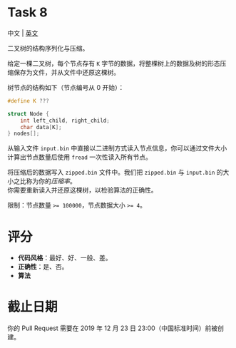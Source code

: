 # Task 8
中文 | [英文](README.md)

二叉树的结构序列化与压缩。

给定一棵二叉树，每个节点存有 `K` 字节的数据，将整棵树上的数据及树的形态压缩保存为文件，并从文件中还原这棵树。

树节点的结构如下（节点编号从 0 开始）：

```cpp
#define K ???

struct Node {
    int left_child, right_child;
    char data[K];
} nodes[]; 
```

从输入文件 `input.bin` 中直接以二进制方式读入节点信息，你可以通过文件大小计算出节点数量后使用 `fread` 一次性读入所有节点。

将压缩后的数据写入 `zipped.bin` 文件中。我们把 `zipped.bin` 与 `input.bin` 的大小之比称为你的*压缩率*。  
你需要重新读入并还原这棵树，以检验算法的正确性。

限制：节点数量 `>= 100000`，节点数据大小 `>= 4`。

# 评分
* **代码风格**：最好、好、一般、差。
* **正确性**：是、否。
* **算法**

# 截止日期
你的 Pull Request 需要在 2019 年 12 月 23 日 23:00（中国标准时间）前被创建。
